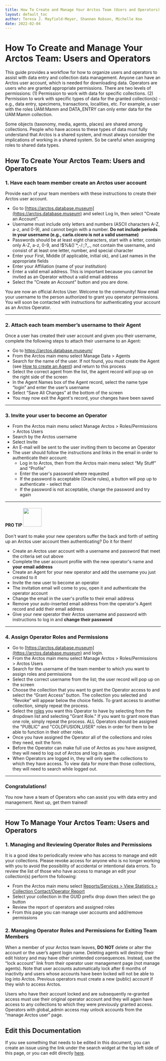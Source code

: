 ```yaml
---
title: How To Create and Manage Your Arctos Team (Users and Operators)
layout: default_toc
author: Teresa J. Mayfield-Meyer, Shannen Robson, Michelle Koo
date: 2022-02-04
---
```


# How To Create and Manage Your Arctos Team: Users and Operators

This guide provides a workflow for how to organize users and operators to assist with data entry and collection data management. Anyone can have an Arctos user account, which is needed for downloading data. Operators are users who are granted appropriate permissions. There are two levels of permissions: (1) Permission to work with data for specific collections. (2) Permission to work with specific types of data for the granted collection(s) - e.g., data entry, specimens, transactions, localities, etc. For example, a user with the roles UAM:Mamm and DATA_ENTRY can only enter data for the UAM:Mamm collection.

Some objects (taxonomy, media, agents, places) are shared among collections. People who have access to these types of data must fully understand that Arctos is a shared system, and must always consider the implications of working in a shared system. So be careful when assigning roles to shared data types.

## How To Create Your Arctos Team: Users and Operators

### 1.	Have each team member create an Arctos user account

Provide each of your team members with these instructions to create their Arctos user account.

* Go to [https://arctos.database.museum](https://arctos.database.museum) and select Log In, then select "Create an Account".
* Username must include only letters and numbers (ASCII characters A-Z, a-z, and 0-9), and cannot begin with a number. **Do not include periods in your username (e.g., carla.cicero is not a valid username)**
* Passwords should be at least eight characters, start with a letter, contain only A-Z, a-z, 0-9, and !$%&()`*,-/:;?_., not contain the username, and consist of at least one letter, number, and special character
* Enter your First, Middle (if applicable, initial ok), and Last names in the appropriate fields
* Enter your Affiliation (name of your institution)
* Enter a valid email address. This is important because you cannot be invited as an Operator without a valid email address
* Select the "Create an Account" button and you are done.

You are now an official Arctos User.  Welcome to the community!  Now email your username to the person authorized to grant you operator permissions.  You will soon be contacted with instructions for authenticating your account as an Arctos Operator.

---

### 2.	Attach each team member’s username to their Agent

Once a user has created their user account and given you their username, complete the following steps to attach their username to an Agent:

 * Go to https://arctos.database.museum/
 * From the Arctos main menu select Manage Data > Agents
 * Search for the name of the user.  If not found, you must create the Agent (see [How to create an Agent](https://handbook.arctosdb.org/how_to/How-to-Create-Agents.html)) and return to this process
 * Select the correct agent from the list, the agent record will pop up on the right side of the screen
 * In the Agent Names box of the Agent record, select the name type “login” and enter the user’s username
 * Select “Save All Changes” at the bottom of the screen
 * You may now exit the Agent's record, your changes have been saved
 
---

### 3.	Invite your user to become an Operator

* From the Arctos main menu select Manage Arctos > Roles/Permissions > Arctos Users
* Search by the Arctos username
* Select Invite
* An E-mail will be sent to the user inviting them to become an Operator
* The user should follow the instructions and links in the email in order to authenticate their account:
  * Log in to Arctos, then from the Arctos main menu select “My Stuff” and “Profile”
  * Enter the user's password where requested
  * If the password is acceptable (Oracle rules), a button will pop up to authenticate - select that
  * If the password is not acceptable, change the password and try again

---

#### PRO TIP <img src="https://raw.githubusercontent.com/ArctosDB/documentation-wiki/gh-pages/tutorial_images/Bear%20Pro.jpg" width="60"> 

Don't want to make your new operators suffer the back and forth of setting up an Arctos user account then authenticating? Do it for them!

 - Create an Arctos user account with a username and password that meet the criteria set out above
 - Complete the user account profile with the new operator's name and **your email address** 
 - Create an Agent for your new operator and add the username you just created to it
 - Invite the new user to become an operator
 - The invitation email will come to you, open it and authenticate the operator account
 - Change the email in the user's profile to their email address
 - Remove your auto-inserted email address from the operator's Agent record and add their email address
 - Give your new operator their Arctos username and password with instructions to log in and **change their password**

---

### 4.	Assign Operator Roles and Permissions

* Go to [https://arctos.database.museum](https://arctos.database.museum) and login.
* From the Arctos main menu select Manage Arctos > Roles/Permissions > Arctos Users
* Search for the username of the team member to which you want to assign roles and permissions
* Select the correct username from the list; the user record will pop up on the screen
* Choose the collection that you want to grant the Operator access to and select the “Grant Access” button. The collection you selected and “Revoke” will appear below the choice fields. To grant access to another collection, simply repeat the process.
* Select the [roles](https://arctos.database.museum/Admin/user_roles.cfm) you want this Operator to have by selecting from the dropdown list and selecting "Grant Role." If you want to grant more than one role, simply repeat the process. ALL Operators should be assigned the "PUBLIC" and "COLDFUSION_USER" roles in order for them to be able to function in their other roles.
* Once you have assigned the Operator all of the collections and roles they need, exit the form.
* Before the Operator can make full use of Arctos as you have assigned, they will need to log out of Arctos and log in again.
* When Operators are logged in, they will only see the collections to which they have access. To view data for more than those collections, they will need to search while logged out.

---

### Congratulations!
You now have a team of Operators who can assist you with data entry and management. Next up, get them trained!

---

## How To Manage Your Arctos Team: Users and Operators

### 1. Managing and Reviewing Operator Roles and Permissions

It is a good idea to periodically review who has access to manage and edit your collections. Please revoke access for anyone who is no longer working with you to avoid the possibility of accidental or intentional data errors. To review the list of those who have access to manage an edit your collection(s) perform the following:

* From the Arctos main menu select [Reports/Services > View Statistics > Collection Contact/Operator Report](https://arctos.database.museum/info/collection_report.cfm)
* Select your collection in the GUID prefix drop down then select the go button
* Review the report of operators and assigned roles
* From this page you can manage user accounts and add/remove permissions

### 2. Managing Operator Roles and Permissions for Exiting Team Members

When a member of your Arctos team leaves, **DO NOT** delete or alter the account or the user’s agent login name. 
Deleting agents will destroy their edit history and may have other unintended consequences. Instead, use the “lock account” link from their operator user management page (not manage agents). Note that user accounts automatically lock after 6 months of inactivity and users whose accounts have been locked will not be able to log into Arctos. Previous operators must create a new (public) account if they wish to access Arctos.

Users who have their account locked and are subsequently re-granted access must use their original operator account and they will again have access to any collections to which they were previously granted access. Operators with global_admin access may unlock accounts from the “manage Arctos user” page.

## Edit this Documentation

If you see something that needs to be edited in this document, you can create an issue using the link under the search widget at the top left side of this page, or you can edit directly <a href="https://github.com/ArctosDB/documentation-wiki/edit/gh-pages/_how_to/How-to-Create-your-Arctos-Team-Users-and-Operators.markdown" target="_blank">here</a>.
